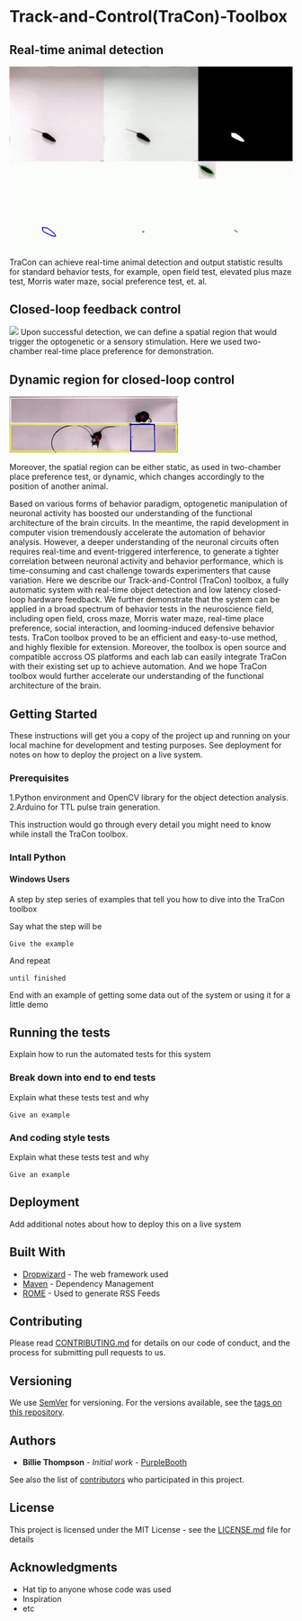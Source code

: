 # Track-and-Control(TraCon)-Toolbox
## Real-time animal detection
![](Gif_folder/demo_1.gif)
TraCon can achieve real-time animal detection and output statistic results for standard behavior tests, for example, open field test, elevated plus maze test, Morris water maze, social preference test, et. al.

## Closed-loop feedback control
![](Gif_folder/Demo_closedLoop.gif)
Upon successful detection, we can define a spatial region that would trigger the optogenetic or a sensory stimulation. Here we used two-chamber real-time place preference for demonstration.

## Dynamic region for closed-loop control
![](Gif_folder/demo_social.gif)

Moreover, the spatial region can be either static, as used in two-chamber place preference test, or dynamic, which changes accordingly to the position of another animal.    


Based on various forms of behavior paradigm, optogenetic manipulation of neuronal activity has boosted our understanding of the functional architecture of the brain circuits. In the meantime, the rapid development in computer vision tremendously accelerate the automation of behavior analysis. However, a deeper understanding of the neuronal circuits often requires real-time and event-triggered interference, to generate a tighter correlation between neuronal activity and behavior performance, which is time-consuming and cast challenge towards experimenters that cause variation. Here we describe our Track-and-Control (TraCon) toolbox, a fully automatic system with real-time object detection and low latency closed-loop hardware feedback. We further demonstrate that the system can be applied in a broad spectrum of behavior tests in the neuroscience field, including open field, cross maze, Morris water maze, real-time place preference, social interaction, and looming-induced defensive behavior tests. TraCon toolbox proved to be an efficient and easy-to-use method, and highly flexible for extension. Moreover, the toolbox is open source and compatible accross OS platforms and each lab can easily integrate TraCon with their existing set up to achieve automation. And we hope TraCon toolbox would further accelerate our understanding of the functional architecture of the brain. 

## Getting Started

These instructions will get you a copy of the project up and running on your local machine for development and testing purposes. See deployment for notes on how to deploy the project on a live system.

### Prerequisites

1.Python environment and OpenCV library for the object detection analysis.
2.Arduino for TTL pulse train generation.

This instruction would go through every detail you might need to know while install the TraCon toolbox.


### Intall Python

#### Windows Users
A step by step series of examples that tell you how to dive into the TraCon toolbox

Say what the step will be

```
Give the example
```

And repeat

```
until finished
```

End with an example of getting some data out of the system or using it for a little demo

## Running the tests

Explain how to run the automated tests for this system

### Break down into end to end tests

Explain what these tests test and why

```
Give an example
```

### And coding style tests

Explain what these tests test and why

```
Give an example
```

## Deployment

Add additional notes about how to deploy this on a live system

## Built With

* [Dropwizard](http://www.dropwizard.io/1.0.2/docs/) - The web framework used
* [Maven](https://maven.apache.org/) - Dependency Management
* [ROME](https://rometools.github.io/rome/) - Used to generate RSS Feeds

## Contributing

Please read [CONTRIBUTING.md](https://gist.github.com/PurpleBooth/b24679402957c63ec426) for details on our code of conduct, and the process for submitting pull requests to us.

## Versioning

We use [SemVer](http://semver.org/) for versioning. For the versions available, see the [tags on this repository](https://github.com/your/project/tags). 

## Authors

* **Billie Thompson** - *Initial work* - [PurpleBooth](https://github.com/PurpleBooth)

See also the list of [contributors](https://github.com/your/project/contributors) who participated in this project.

## License

This project is licensed under the MIT License - see the [LICENSE.md](LICENSE.md) file for details

## Acknowledgments

* Hat tip to anyone whose code was used
* Inspiration
* etc
